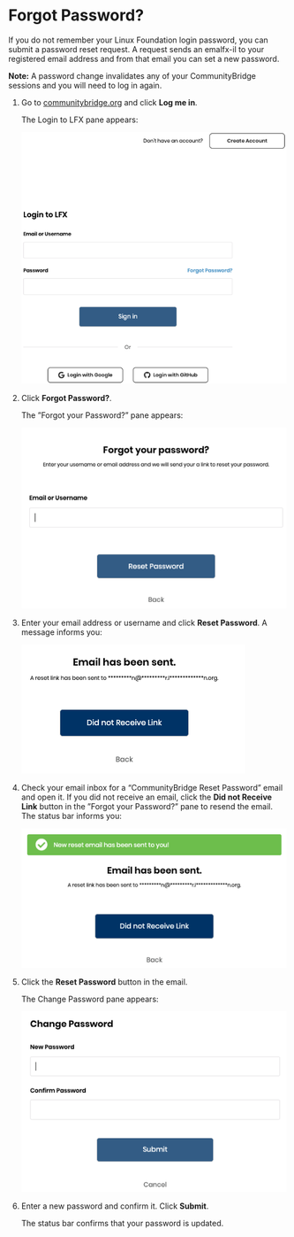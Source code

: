 # Forgot Password?

If you do not remember your Linux Foundation login password, you can submit a password reset request. A request sends an emalfx-il to your registered email address and from that email you can set a new password.

**Note:** A password change invalidates any of your CommunityBridge sessions and you will need to log in again.

1. Go to [communitybridge.org](https://communitybridge.org/) and click **Log me in**.

   The Login to LFX pane appears:

   ![Login to LFX](../.gitbook/assets/lfx-login-to-lfx%20%281%29.png)

2. Click **Forgot Password?**.

   The ”Forgot your Password?” pane appears:

   ![Forgot your password?](../.gitbook/assets/lfx-forgot-your-password%20%281%29.png)

3. Enter your email address or username and click **Reset Password**. A message informs you:

   ![Email Sent Message](../.gitbook/assets/lfx-email-has-been-sent%20%281%29.png)

4. Check your email inbox for a “CommunityBridge Reset Password” email and open it. If you did not receive an email, click the **Did not Receive Link** button in the ”Forgot your Password?” pane to resend the email. The status bar informs you:

   ![New Reset Password Email Sent](../.gitbook/assets/lfx-new-reset-password-email-sent.png)

5. Click the **Reset Password** button in the email.

   The Change Password pane appears:

   ![Change Password](../.gitbook/assets/lfx-change-password.png)

6. Enter a new password and confirm it. Click **Submit**.

   The status bar confirms that your password is updated.

